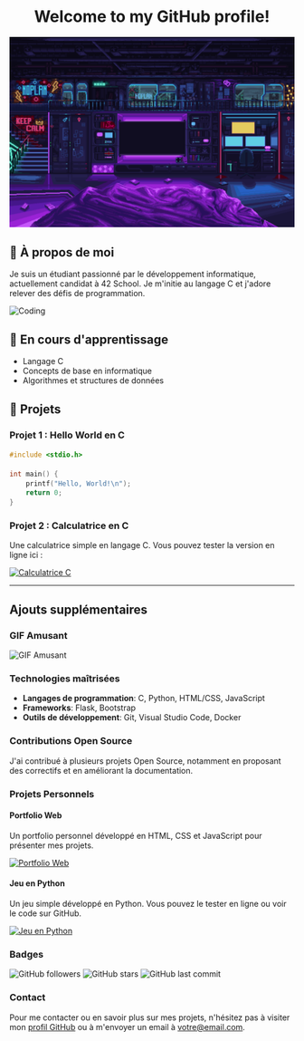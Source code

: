 <h1 align="center">Welcome to my GitHub profile!</h1>

![Bienvenue](images/scifi_room.gif)

## 👋 À propos de moi

Je suis un étudiant passionné par le développement informatique, actuellement candidat à 42 School. Je m'initie au langage C et j'adore relever des défis de programmation.

![Coding](https://media.giphy.com/media/l4EoMwbqG1VCmAvp6/giphy.gif)

## 🌱 En cours d'apprentissage

- Langage C
- Concepts de base en informatique
- Algorithmes et structures de données

## 🚀 Projets

### Projet 1 : Hello World en C

```c
#include <stdio.h>

int main() {
    printf("Hello, World!\n");
    return 0;
}
```
### Projet 2 : Calculatrice en C

Une calculatrice simple en langage C. Vous pouvez tester la version en ligne ici :

[![Calculatrice C](https://example.com/calculatrice-screenshot.png)](https://votre-utilisateur.github.io/calculatrice)

---

## Ajouts supplémentaires

### GIF Amusant

![GIF Amusant](https://media.giphy.com/media/YOUR-GIF-URL/giphy.gif)

### Technologies maîtrisées

- **Langages de programmation**: C, Python, HTML/CSS, JavaScript
- **Frameworks**: Flask, Bootstrap
- **Outils de développement**: Git, Visual Studio Code, Docker

### Contributions Open Source

J'ai contribué à plusieurs projets Open Source, notamment en proposant des correctifs et en améliorant la documentation.

### Projets Personnels

#### Portfolio Web

Un portfolio personnel développé en HTML, CSS et JavaScript pour présenter mes projets.

[![Portfolio Web](https://example.com/portfolio-screenshot.png)](https://votre-utilisateur.github.io/portfolio)

#### Jeu en Python

Un jeu simple développé en Python. Vous pouvez le tester en ligne ou voir le code sur GitHub.

[![Jeu en Python](https://example.com/jeu-screenshot.png)](https://github.com/votre-utilisateur/jeu-python)

### Badges

![GitHub followers](https://img.shields.io/github/followers/votre-utilisateur?style=social)
![GitHub stars](https://img.shields.io/github/stars/votre-utilisateur/projet?style=social)
![GitHub last commit](https://img.shields.io/github/last-commit/votre-utilisateur/projet)

### Contact

Pour me contacter ou en savoir plus sur mes projets, n'hésitez pas à visiter mon [profil GitHub](https://github.com/votre-utilisateur) ou à m'envoyer un email à votre@email.com.
